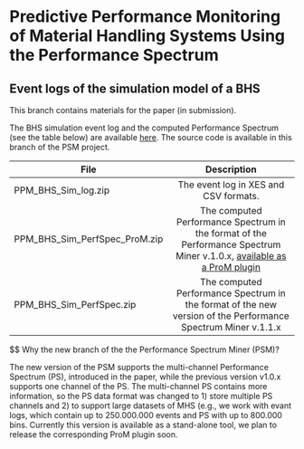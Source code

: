 # Predictive Performance Monitoring of Material Handling Systems Using the Performance Spectrum

## Event logs of the simulation model of a BHS

This branch contains materials for the paper (in submission). 

The BHS simulation event log and the computed Performance Spectrum (see the table below) are available [here](https://www.dropbox.com/sh/ueu5r2o5yg34ezk/AADmDbnVxgxsShVxhlHBWNQja?dl=0).
The source code is available in this branch of the PSM project.


| File        | Description     | 
| ------------- |:-------------:|
| PPM_BHS_Sim_log.zip     | The event log in XES and CSV formats. |
| PPM_BHS_Sim_PerfSpec_ProM.zip     | The computed Performance Spectrum in the format of the Performance Spectrum Miner  v.1.0.x, [available as a ProM plugin](https://github.com/processmining-in-logistics/psm) |
| PPM_BHS_Sim_PerfSpec.zip     | The computed Performance Spectrum in the format of the new version of the Performance Spectrum Miner  v.1.1.x |

$$ Why the new branch of the the Performance Spectrum Miner (PSM)?

The new version of the PSM supports the multi-channel Performance Spectrum (PS), introduced in the paper, while the previous version v1.0.x supports one channel of the PS. The multi-channel PS contains more information, so the PS data format was changed to 1) store multiple PS channels and 2) to support large datasets of MHS (e.g., we work with evant logs, which contain up to 250.000.000 events and PS with up to 800.000 bins. Currently this version is available as a stand-alone tool, we plan to release the corresponding ProM plugin soon.
